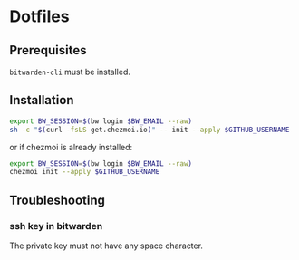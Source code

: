 # Dotfiles

## Prerequisites

`bitwarden-cli` must be installed.

## Installation

```sh 
export BW_SESSION=$(bw login $BW_EMAIL --raw)
sh -c "$(curl -fsLS get.chezmoi.io)" -- init --apply $GITHUB_USERNAME
```

or if chezmoi is already installed: 

```sh 
export BW_SESSION=$(bw login $BW_EMAIL --raw)
chezmoi init --apply $GITHUB_USERNAME
```

## Troubleshooting
### ssh key in bitwarden
The private key must not have any space character.
